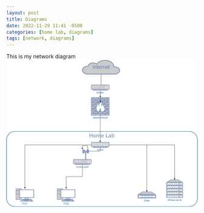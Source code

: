 ```yaml
---
layout: post
title: Diagrams
date: 2022-11-29 11:41 -0500
categories: [home lab, diagrams]
tags: [network, diagrams]
---
```


This is my network diagram
![Network Diagram](NetworkDiagram.jpg)
